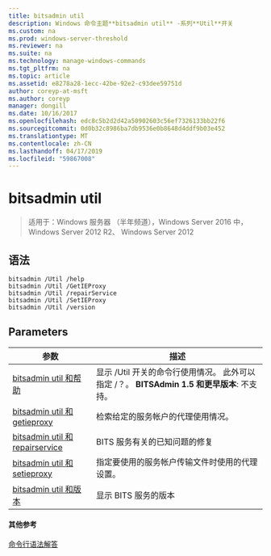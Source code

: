 ```yaml
---
title: bitsadmin util
description: Windows 命令主题**bitsadmin util** -系列**Util**开关
ms.custom: na
ms.prod: windows-server-threshold
ms.reviewer: na
ms.suite: na
ms.technology: manage-windows-commands
ms.tgt_pltfrm: na
ms.topic: article
ms.assetid: e8278a28-1ecc-42be-92e2-c93dee59751d
author: coreyp-at-msft
ms.author: coreyp
manager: dongill
ms.date: 10/16/2017
ms.openlocfilehash: edc8c5b2d2d42a50902603c56ef7326133bb22f6
ms.sourcegitcommit: 0d0b32c8986ba7db9536e0b8648d4ddf9b03e452
ms.translationtype: MT
ms.contentlocale: zh-CN
ms.lasthandoff: 04/17/2019
ms.locfileid: "59867008"
---
```

# <a name="bitsadmin-util"></a>bitsadmin util

> 适用于：Windows 服务器 （半年频道），Windows Server 2016 中，Windows Server 2012 R2、 Windows Server 2012

## <a name="syntax"></a>语法

```
bitsadmin /Util /help
bitsadmin /Util /GetIEProxy
bitsadmin /Util /repairService
bitsadmin /Util /SetIEProxy
bitsadmin /Util /version
```

## <a name="parameters"></a>Parameters

|参数|描述|
|-------|--------|
|[bitsadmin util 和帮助](bitsadmin-util-and-help.md)|显示 /Util 开关的命令行使用情况。 此外可以指定 /？。 **BITSAdmin 1.5 和更早版本**: 不支持。|
|[bitsadmin util 和 getieproxy](bitsadmin-util-and-getieproxy.md)|检索给定的服务帐户的代理使用情况。|
|[bitsadmin util 和 repairservice](bitsadmin-util-and-repairservice.md)|BITS 服务有关的已知问题的修复|
|[bitsadmin util 和 setieproxy](bitsadmin-util-and-setieproxy.md)|指定要使用的服务帐户传输文件时使用的代理设置。|
|[bitsadmin util 和版本](bitsadmin-util-and-version.md)|显示 BITS 服务的版本|

#### <a name="additional-references"></a>其他参考

[命令行语法解答](command-line-syntax-key.md)
